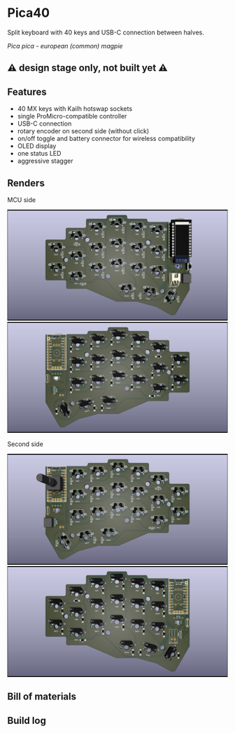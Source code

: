 # Pica40

Split keyboard with 40 keys and USB-C connection between halves.

_Pica pica - european (common) magpie_

## ⚠️ design stage only, not built yet ⚠️

## Features

- 40 MX keys with Kailh hotswap sockets
- single ProMicro-compatible controller
- USB-C connection
- rotary encoder on second side (without click)
- on/off toggle and battery connector for wireless compatibility
- OLED display
- one status LED
- aggressive stagger

## Renders

MCU side

<img src='images\render-pcb-left-front.png' width="600">
<img src='images\render-pcb-left-back.png' width="600">

Second side

<img src='images\render-pcb-right-front.png' width="600">
<img src='images\render-pcb-right-back.png' width="600">

## Bill of materials

## Build log
